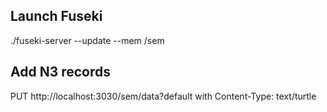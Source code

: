 ## Launch Fuseki

./fuseki-server --update --mem /sem

## Add N3 records

PUT http://localhost:3030/sem/data?default
with Content-Type: text/turtle
